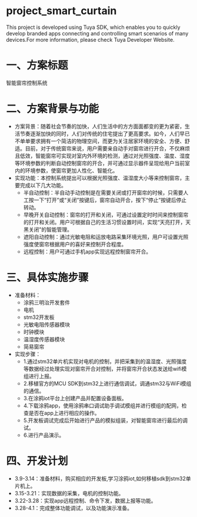# project_smart_curtain
This project is developed using Tuya SDK, which enables you to quickly develop branded apps connecting and controlling smart scenarios of many devices.For more information, please check Tuya Developer Website.

一、方案标题
==
智能窗帘控制系统

二、方案背景与功能
==
* 方案背景：随着社会节奏的加快，人们生活中的方方面面都变的更为紧密，生活节奏逐渐加快的同时，人们对传统的住宅提出了更高要求。如今，人们早已不单单要求拥有一个简洁的物理空间，而更为关注居家环境的安全、方便、舒适。目前，对于传统窗帘来说，用户需要亲自动手对窗帘进行开合，不仅麻烦且低效，智能窗帘可实现对室内外环境的检测，通过对光照强度、温度、湿度等环境参数的判断自动控制窗帘的开合，并可通过显示器件呈现给用户当前室内的环境参数，使窗帘更加人性化、智能化。
* 实现功能：本控制系统提出可以根据光照强度、温湿度大小等来控制窗帘，主要完成以下几大功能。
  * 半自动控制：半自动手动控制是在需要关闭或打开窗帘的时候，只需要人工按一下“打开”或“关闭”按键后，窗帘自动开合，按下“停止”按键后停止转动。
  * 早晚开关自动控制：窗帘的打开和关闭，可通过设置定时时间来控制窗帘的打开和关闭。用户可根据自己的生活习惯设置时间，实现“天亮打开，天黑关闭”的智能管理。
  * 遮阳自动控制：通过光敏电阻和运放电路采集环境光照，用户可设置光照强度使窗帘根据用户的喜好来控制开合程度。
  * 远程控制：用户可通过手机app实现远程控制窗帘开合。

三、具体实施步骤
==
* 准备材料：
  * 涂鸦三明治开发套件
  * 电机
  * stm32开发板
  * 光敏电阻传感器模块
  * 时钟模块
  * 温湿度传感器模块
  * 简易窗帘
* 实现步骤：
  * 1.通过stm32单片机实现对电机的控制，并把采集到的温湿度、光照强度等数据经过处理实现对窗帘开合对控制，并将窗帘开合状态发送给wifi模组进行上报。
  * 2.移植官方的MCU SDK到stm32上进行通信调试，调通stm32与WiFi模组的通信。
  * 3.在涂鸦iot平台上创建产品并配置设备面板。
  * 4.下载涂鸦app，使用涂鸦串口调试助手调试模组并进行模组的配网，检查是否在app上进行相应的操作。
  * 5.开发板调试完成后开始进行产品的模拟组装，对智能窗帘进行最后的调试。
  * 6.进行产品演示。

四、开发计划
==
* 3.9-3.14：准备材料，购买相应的开发板,学习涂鸦iot,如何移植sdk到stm32单片机上。
* 3.15-3.21：实现数据的采集，电机的控制功能。
* 3.22-3.28：实现app远程控制、命令下发，数据上报等功能。
* 3.28-4.1：完成整体功能调试，以及功能演示准备。
